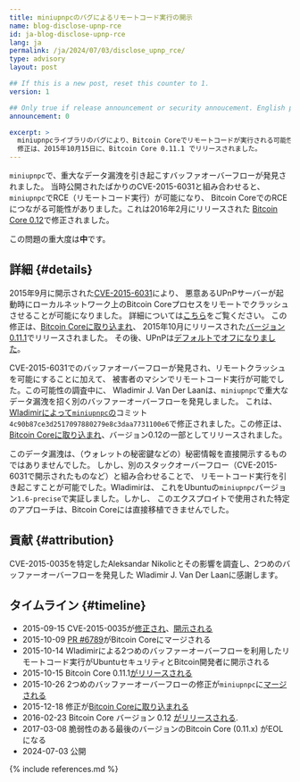 ```yaml
---
title: miniupnpcのバグによるリモートコード実行の開示
name: blog-disclose-upnp-rce
id: ja-blog-disclose-upnp-rce
lang: ja
permalink: /ja/2024/07/03/disclose_upnp_rce/
type: advisory
layout: post

## If this is a new post, reset this counter to 1.
version: 1

## Only true if release announcement or security annoucement. English posts only
announcement: 0

excerpt: >
  miniupnpcライブラリのバグにより、Bitcoin Coreでリモートコードが実行される可能性がありました。
  修正は、2015年10月15日に、Bitcoin Core 0.11.1 でリリースされました。
---
```


`miniupnpc`で、重大なデータ漏洩を引き起こすバッファオーバーフローが発見されました。
当時公開されたばかりのCVE-2015-6031と組み合わせると、`miniupnpc`でRCE（リモートコード実行）が可能になり、
Bitcoin CoreでのRCEにつながる可能性がありました。これは2016年2月にリリースされた
[Bitcoin Core 0.12](https://bitcoincore.org/en/releases/0.12.0/)で修正されました。

この問題の重大度は**中**です。

## 詳細 {#details}

2015年9月に開示された[CVE-2015-6031](https://nvd.nist.gov/vuln/detail/CVE-2015-6031)により、
悪意あるUPnPサーバーが起動時にローカルネットワーク上のBitcoin Coreプロセスをリモートでクラッシュさせることが可能になりました。
詳細については[こちら](https://nvd.nist.gov/vuln/detail/CVE-2015-6031)をご覧ください。
この修正は、[Bitcoin Coreに取り込まれ](https://github.com/bitcoin/bitcoin/pull/6789)、
2015年10月にリリースされた[バージョン0.11.1](https://bitcoincore.org/en/releases/0.11.1/)でリリースされました。
その後、UPnPは[デフォルトでオフになりました](https://github.com/bitcoin/bitcoin/pull/6795)。

CVE-2015-6031でのバッファオーバーフローが発見され、リモートクラッシュを可能にすることに加えて、
被害者のマシンでリモートコード実行が可能でした。この可能性の調査中に、
Wladimir J. Van Der Laanは、`miniupnpc`で重大なデータ漏洩を招く別のバッファーオーバーフローを発見しました。
これは、[Wladimirによって`miniupnpc`の](https://github.com/miniupnp/miniupnp/pull/157)コミット
`4c90b87ce3d2517097880279e8c3daa7731100e6`で修正されました。この修正は、
[Bitcoin Coreに取り込まれ](https://github.com/bitcoin/bitcoin/pull/6980)、バージョン0.12の一部としてリリースされました。

このデータ漏洩は、（ウォレットの秘密鍵などの）秘密情報を直接開示するものではありませんでした。
しかし、別のスタックオーバーフロー（CVE-2015-6031で開示されたものなど）と組み合わせることで、
リモートコード実行を引き起こすことが可能でした。Wladimirは、
これをUbuntuの`miniupnpc`バージョン`1.6-precise`で実証しました。しかし、
このエクスプロイトで使用された特定のアプローチは、Bitcoin Coreには直接移植できませんでした。

## 貢献 {#attribution}

CVE-2015-0035を特定したAleksandar Nikolicとその影響を調査し、2つめのバッファーオーバーフローを発見した
Wladimir J. Van Der Laanに感謝します。

## タイムライン {#timeline}

- 2015-09-15 CVE-2015-0035が[修正され](https://github.com/miniupnp/miniupnp/commit/79cca974a4c2ab1199786732a67ff6d898051b78)、[開示される](https://talosintelligence.com/vulnerability_reports/TALOS-2015-0035/)
- 2015-10-09 [PR #6789](https://github.com/bitcoin/bitcoin/pull/6789)がBitcoin Coreにマージされる
- 2015-10-14 Wladimirによる2つめのバッファーオーバーフローを利用したリモートコード実行がUbuntuセキュリティとBitcoin開発者に開示される
- 2015-10-15 Bitcoin Core 0.11.1[がリリースされる](https://lists.linuxfoundation.org/pipermail/bitcoin-dev/2015-October/011545.html)
- 2015-10-26 2つめのバッファーオーバーフローの修正が`miniupnpc`に[マージされる](https://github.com/miniupnp/miniupnp/pull/157)
- 2015-12-18 修正が[Bitcoin Coreに取り込まれる](https://github.com/bitcoin/bitcoin/pull/6980)
- 2016-02-23 Bitcoin Core バージョン 0.12 [がリリースされる](https://lists.linuxfoundation.org/pipermail/bitcoin-dev/2016-February/012456.html).
- 2017-03-08 脆弱性のある最後のバージョンのBitcoin Core (0.11.x) がEOLになる
- 2024-07-03 公開

{% include references.md %}
